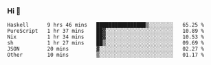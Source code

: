 ### Hi 👋

<!--START_SECTION:waka-->

```text
Haskell      9 hrs 46 mins   ████████████████▒░░░░░░░░   65.25 %
PureScript   1 hr 37 mins    ██▓░░░░░░░░░░░░░░░░░░░░░░   10.89 %
Nix          1 hr 34 mins    ██▓░░░░░░░░░░░░░░░░░░░░░░   10.53 %
sh           1 hr 27 mins    ██▒░░░░░░░░░░░░░░░░░░░░░░   09.69 %
JSON         20 mins         ▓░░░░░░░░░░░░░░░░░░░░░░░░   02.27 %
Other        10 mins         ▒░░░░░░░░░░░░░░░░░░░░░░░░   01.17 %
```

<!--END_SECTION:waka-->
